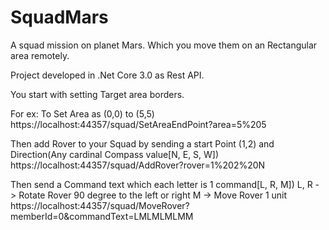 # SquadMars
A squad mission on planet Mars. Which you move them on an Rectangular area remotely.

Project developed in .Net Core 3.0 as Rest API.

You start with setting Target area borders.

For ex:
To Set Area as (0,0) to (5,5)
https://localhost:44357/squad/SetAreaEndPoint?area=5%205

Then add Rover to your Squad by sending a start Point (1,2) and Direction(Any cardinal Compass value[N, E, S, W])
https://localhost:44357/squad/AddRover?rover=1%202%20N

Then send a Command text which each letter is 1 command[L, R, M])
L, R - > Rotate Rover 90 degree to the left or right
M -> Move Rover 1 unit
https://localhost:44357/squad/MoveRover?memberId=0&commandText=LMLMLMLMM
